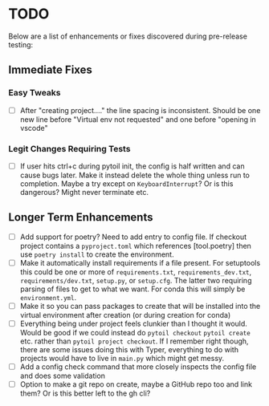# TODO

Below are a list of enhancements or fixes discovered during pre-release testing:

## Immediate Fixes

### Easy Tweaks

- [ ] After "creating project...." the line spacing is inconsistent. Should be one new line before "Virtual env not requested" and one before "opening in vscode"

### Legit Changes Requiring Tests

- [ ] If user hits ctrl+c during pytoil init, the config is half written and can cause bugs later. Make it instead delete the whole thing unless run to completion. Maybe a try except on `KeyboardInterrupt`? Or is this dangerous? Might never terminate etc.

## Longer Term Enhancements

- [ ] Add support for poetry? Need to add entry to config file. If checkout project contains a `pyproject.toml` which references [tool.poetry] then use `poetry install` to create the environment.
- [ ] Make it automatically install requirements if a file present. For setuptools this could be one or more of `requirements.txt`, `requirements_dev.txt`, `requirements/dev.txt`, `setup.py`, or `setup.cfg`. The latter two requiring parsing of files to get to what we want. For conda this will simply be `environment.yml`.
- [ ] Make it so you can pass packages to create that will be installed into the virtual environment after creation (or during creation for conda)
- [ ] Everything being under project feels clunkier than I thought it would. Would be good if we could instead do `pytoil checkout` `pytoil create` etc. rather than `pytoil project checkout`. If I remember right though, there are some issues doing this with Typer, everything to do with projects would have to live in `main.py` which might get messy.
- [ ] Add a config check command that more closely inspects the config file and does some validation
- [ ] Option to make a git repo on create, maybe a GitHub repo too and link them? Or is this better left to the gh cli?
